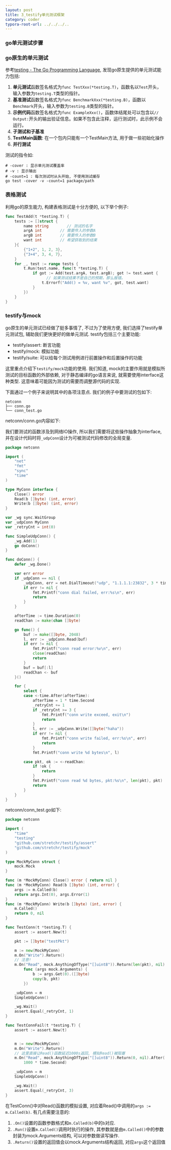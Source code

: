 ```yaml
---
layout: post
title: 3_testify单元测试框架
category: coder
typora-root-url: ../../../..
---
```


### go单元测试步骤

### go原生的单元测试

参考[testing - The Go Programming Language](https://golang.org/pkg/testing/), 发现go原生提供的单元测试能力包括:

1. **单元测试**函数签名格式为`func TestXxx(*testing.T)`，函数名以`Test`开头，输入参数为`testing.T`类型的指针。
2. **基准测试**函数签名格式为`func BenchmarkXxx(*testing.B)`，函数以`Benchmark`开头，输入参数为`testing.B`类型的指针。
3. **示例代码**函数签名格式为`func ExampleXxx()`，函数体结尾处可以包含以`// Output:`开头的输出验证信息。如果不包含此注释，运行测试时，此示例不会运行。
4. **子测试和子基准**
5. **TestMain函数**: 在一个包内只能有一个TestMain方法, 用于做一些初始化操作
6. **并行测试**

测试的指令如:

```shell
# -cover : 显示单元测试覆盖率
# -v : 显示输出
# -count=1 : 每次测试时从头开始, 不使用测试缓存
go test -cover -v -count=1 package/path
```

### 表格测试

利用go的原生能力, 构建表格测试是十分方便的, 以下举个例子:

```go
func TestAdd(t *testing.T) {
    tests := []struct {
        name string        // 测试的名字
        argA int        // 需要传入的参数A
        argB int        // 需要传入的参数B
        want int        // 希望获取到的结果
    }{
        {"1+2", 1, 2, 3},
        {"3+4", 3, 4, 7},
    }
    for _, test := range tests {
        t.Run(test.name, func(t *testing.T) {
            if got := Add(test.argA, test.argB); got != test.want {
                  // 如果测试结果不是自己的预期，那么报错。
                t.Errorf("Add() = %v, want %v", got, test.want)
            }
        })
    }
}
```

### testify与mock

go原生的单元测试已经做了挺多事情了, 不过为了使用方便, 我们选择了testify单元测试包, 辅助我们更快更好的做单元测试. testify包括三个主要功能:

* testify/assert: 断言功能
* testify/mock: 模拟功能
* testify/suite: 可以给每个测试用例进行前置操作和后置操作的功能

这里重点介绍下`testify/mock`功能的使用. 我们知道, mock的主要作用就是模拟所测试的目标函数的外部依赖, 对于静态编译的go语言来说, 就需要使用interface这种类型. 这意味着可能因为测试的需要而调整源代码的实现. 

下面通过一个例子来说明其中的各项注意点. 我们的例子中要测试的包如下:

```shell
netconn
├── conn.go
└── conn_test.go
```

netconn/conn.go内容如下:

我们要测试的函数涉及到网络IO操作, 所以我们需要将这些操作抽象为interface, 并在设计代码时将`_udpConn`设计为可被测试代码修改的全局变量.

```go
package netconn

import (
    "net"
    "fmt"
    "sync"
    "time"
)

type MyConn interface {
    Close() error
    Read(b []byte) (int, error)
    Write(b []byte) (int, error)
}

var _wg sync.WaitGroup
var _udpConn MyConn
var _retryCnt = int(0)

func SimpleUdpConn() {
    _wg.Add(1)
    go doConn()
}

func doConn() {
    defer _wg.Done()

    var err error
    if _udpConn == nil {
        _udpConn, err = net.DialTimeout("udp", "1.1.1.1:23832", 3 * time.Second)
        if err != nil {
            fmt.Printf("conn dial failed, err:%s\n", err)
            return
        }
    }

    afterTime := time.Duration(0)
    readChan := make(chan []byte)

    go func() {
        buf := make([]byte, 2048)
        l, err := _udpConn.Read(buf)
        if err != nil {
            fmt.Printf("conn read error:%v\n", err)
            close(readChan)
            return
        }
        buf = buf[:l]
        readChan <- buf
    }()

    for {
        select {
        case <-time.After(afterTime):
            afterTime = 1 * time.Second
            _retryCnt += 1
            if _retryCnt >= 3 {
                fmt.Printf("conn write exceed, exit\n")
                return
            }
            l, err := _udpConn.Write([]byte("haha"))
            if err != nil {
                fmt.Printf("conn write failed, err:%s\n", err)
                return
            }
            fmt.Printf("conn write %d bytes\n", l)

        case pkt, ok := <-readChan:
            if !ok {
                return
            }
            fmt.Printf("conn read %d bytes, pkt:%s\n", len(pkt), pkt)
            return
        }
    }
}
```

netconn/conn_test.go如下:

```go
package netconn

import (
    "time"
    "testing"
    "github.com/stretchr/testify/assert"
    "github.com/stretchr/testify/mock"
)

type MockMyConn struct {
    mock.Mock
}

func (m *MockMyConn) Close() error { return nil }
func (m *MockMyConn) Read(b []byte) (int, error) {
    args := m.Called(b)
    return args.Int(0), args.Error(1)
}
func (m *MockMyConn) Write(b []byte) (int, error) {
    m.Called()
    return 0, nil
}

func TestConn(t *testing.T) {
    assert := assert.New(t)

    pkt := []byte("testPkt")

    m := new(MockMyConn)
    m.On("Write").Return()
    // 注意!
    m.On("Read", mock.AnythingOfType("[]uint8")).Return(len(pkt), nil).Run(
        func (args mock.Arguments) {
            b := args.Get(0).([]byte)
            copy(b, pkt)
        })

    _udpConn = m
    SimpleUdpConn()

    _wg.Wait()
    assert.Equal(_retryCnt, 1)
}

func TestConnFail(t *testing.T) {
    assert := assert.New(t)


    m := new(MockMyConn)
    m.On("Write").Return()
    // 这里直接让Read()函数延迟1000s返回, 模拟Read()被阻塞
    m.On("Read", mock.AnythingOfType("[]uint8")).Return(0, nil).After(
        1000 * time.Second)

    _udpConn = m
    SimpleUdpConn()

    _wg.Wait()
    assert.Equal(_retryCnt, 3)
}
```

在TestConn()中对Read()函数的模拟设置, 对应着Read()中调用的`args := m.Called(b)`.  有几点需要注意的:

1. `.On()`设置的函数参数格式和`m.Called(b)`中的`b`对应.
2. `.Run()`设置`m.Called()`调用时执行的操作, 其参数就是由`m.Called()`中的参数封装为mock.Arguments结构, 可以对参数做读写操作.
3. `.Return()`设置的返回值会以mock.Arguments结构返回, 对应`args`这个返回值